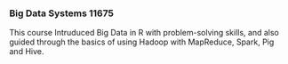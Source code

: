 ### Big Data Systems 11675

This course Intruduced Big Data in R with problem-solving skills, and also guided through the basics of using Hadoop with MapReduce, Spark, Pig and Hive.
